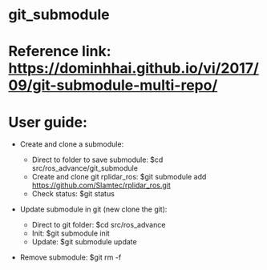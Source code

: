 # git_submodule

# Reference link: https://dominhhai.github.io/vi/2017/09/git-submodule-multi-repo/

# User guide:
- Create and clone a submodule:
    + Direct to folder to save submodule: $cd src/ros_advance/git_submodule
    + Create and clone git rplidar_ros: $git submodule add https://github.com/Slamtec/rplidar_ros.git
    + Check status: $git status

- Update submodule in git (new clone the git): 
    + Direct to git folder: $cd src/ros_advance 
    + Init: $git submodule init
    + Update: $git submodule update

- Remove submodule: $git rm -f <path-to-submodule-file>

